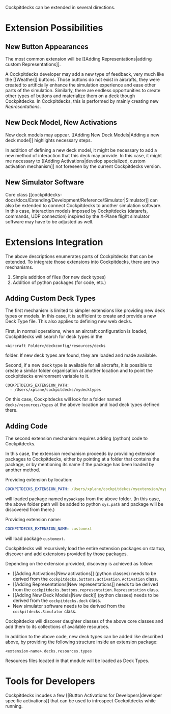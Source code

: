 Cockpitdecks can be extended in several directions.

# Extension Possibilities

## New Button Appearances

The most common extension will be [[Adding Representations|adding custom Representations]].

A Cockpitdecks developer may add a new type of feedback, very much like the [[Weather]] buttons. Those buttons do not exist in aircrafts, they were created to artificially enhance the simulation experience and ease other parts of the simulation. Similarly, there are endless opportunities to create other types of buttons and materialize them on a deck though Cockpitdecks. In Cockpitdecks, this is performed by mainly creating new *Representations*.

## New Deck Model, New Activations

New deck models may appear. [[Adding New Deck Models|Adding a new deck model]] highlights necessary steps.

In addition of defining a new deck model, it might be necessary to add a new method of interaction that this deck may provide. In this case, it might me necessary to [[Adding Activations|develop specialized, custom activation mechanism]] not foreseen by the current Cockpitdecks version.

## New Simulator Software

Core class [[cockpitdecks-docs/docs/Extending/Development/Reference/Simulator|Simulator]] can also be extended to connect Cockpitdecks to another simulation software. In this case, interaction models imposed by Cockpitdecks (datarefs, commands, UDP connection) inspired by the X-Plane flight simulator software may have to be adjusted as well.

# Extensions Integration

The above descriptions enumerates parts of Cockpitdecks that can be extended. To integrate those extensions into Cockpitdecks, there are two mechanisms.

1. Simple addition of files (for new deck types)
2. Addition of python packages (for code, etc.)

## Adding Custom Deck Types

The first mechanism is limited to simpler extensions like providing new deck types or models. In this case, it is sufficient to create and provide a new Deck Type file. This also applies to defining new web decks.

First, in normal operations, when an aircraft configuration is loaded, Cockpitdecks will search for deck types in the

```
<Aircraft Folder>/deckconfig/resources/decks
```

folder. If new deck types are found, they are loaded and made available.

Second, if a new deck type is available for all aircrafts, it is possible to create a similar folder organisation at another location and to point the cockpitdecks environment variable to it.

```
COCKPITDECKS_EXTENSION_PATH:
  - /Users/xplane/cockpitdecks/mydecktypes
```

On this case, Cockpitdecks will look for a folder named `decks/resources/types` at the above location and load deck types defined there.

## Adding Code

The second extension mechanism requires adding (python) code to Cockpitdecks.

In this case, the extension mechanism proceeds by providing extension packages to Cockpitdecks, either by pointing at a folder that contains the package, or by mentioning its name if the package has been loaded by another method.

Providing extension by location:

```yaml
COCKPITDECKS_EXTENSION_PATH: /Users/xplane/cockpitdekcs/myextension/mypackage
```

will loaded package named `mypackage` from the above folder. (In this case, the above folder path will be added to python `sys.path` and package will be discovered from there.)

Providing extension name:

```yaml
COCKPITDECKS_EXTENSION_NAME: customext
```

will load package `customext`.

Cockpitdecks will recursively load the entire extension packages on startup, discover and add extensions provided by those packages.

Depending on the extension provided, discovery is achieved as follow:

- [[Adding Activations|New activations]] (python classes) needs to be derived from the `cockpitdecks.buttons.activation.Activation` class.
- [[Adding Representations|New representations]] needs to be derived from the `cockpitdecks.buttons.representation.Representation` class.
- [[Adding New Deck Models|New deck]] (python classes) needs to be derived from the `cockpitdecks.deck` class.
- New simulator software needs to be derived from the `cockpitdecks.Simulator` class.

Cockpitdecks will discover daughter classes of the above core classes and add them to its collections of available resources.

In addition to the above code, new deck types can be added like described above, by providing the following structure inside an extension package:

```
<extension-name>.decks.resources.types
```

Resources files located in that module will be loaded as Deck Types.

# Tools for Developers

Cockpitdecks incudes a few [[Button Activations for Developers|developer specific activations]] that can be used to introspect Cockpitdecks while running.
